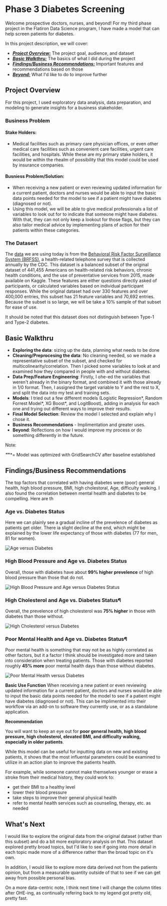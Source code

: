 # Phase 3 Diabetes Screening

Welcome prospective doctors, nurses, and beyond! For my third phase project in the Flatiron Data Science program, I have made a model that can help screen patients for diabetes. 

In this project description, we will cover:

* [***Project Overview:***](#project-overview) The project goal, audience, and dataset
* [***Basic Walkthru:***](#basic-walkthru) The basics of what I did during the project
* [***Findings/Business Recommendations:***](#findings-rec) Important features and recommendations based on those
* [***Beyond:***](#beyond) What I'd like to do to improve further


## Project Overview<a id='project-overview'></a>

For this project, I used exploratory data analysis, data preparation, and modeling to generate insights for a business stakeholder.

### Business Problem

#### Stake Holders:
* Medical facilities such as primary care physician offices, or even other medical care facilities such as convenient care facilities, urgent care facilities, and hospitals. While these are my primary stake holders, it would be within the rhealm of possibility that this model could be used by insurance companies.

#### Busniess Problem/Solution:
* When receiving a new patient or even reviewing updated information for a current patient, doctors and nurses would be able to input the basic data points needed for the model to see if a patient might have diabetes (diagnosed or not). 
* Using this model, we will be able to give medical professionals a list of variables to look out for to indicate that someone might have diabetes. With that, they can not only keep a lookout for those flags, but they can also tailor medical advice by implementing plans of action for their patients within these categories.  


### The Datasert

The [data]("https://www.kaggle.com/datasets/prosperchuks/health-dataset") we are using today is from the [Behavioral Risk Factor Surveillance System (BRFSS)](https://www.kaggle.com/datasets/cdc/behavioral-risk-factor-surveillance-system"), a health-related telephone survey that is collected annually by the CDC. This dataset is a balanced subset of the original dataset of 441,455 Americans on health-related risk behaviors, chronic health conditions, and the use of preventative services from 2015, made available on Kaggle. These features are either questions directly asked of participants, or calculated variables based on individual participant responses. While the original dataset had over 330 features and over 400,000 entries, this subset has 21 feature variables and 70,692 entries. Because the subset is so large, we will be take a 10% sample of that subset for ease of use.

It should be noted that this dataset does not distinguish between Type-1 and Type-2 diabetes.

## Basic Walkthru<a id='walkthru'></a>

* **Exploring the data**: sizing up the data, planning what needs to be done
* **Cleaning/Preprocesing the data**: No cleaning needed, so we made a representative subset of the subset, and checked for multicolinearity/correlation. Then I picked some variables to look at and examined how they compared in people with and without diabetes. 
* **Data Prep/Feature Engineering**: Firstly, I ohe-ed the variables that weren't already in the binary format, and combined it with those already in 1/0 format. Then, I assigned the target variable to Y and the rest to X, and split the data into my test and training sets. 
* **Models**: I tried out a few different models (Logistic Regression*, Random Forrest Model*, XG Boost*, and LogitBoost), adding in analysis for each one and trying out different ways to improve their results.
* **Final Model Selection**: Review the model I selected and explain why I chose it. 
* **Business Recommendations** - Implimentation and greater uses. 
* **Beyond**: Relfections on how I would improve my process or do something differently in the future. 

Note:

 ***"*"***= Model was optimized with GridSearchCV after baseline established

## Findings/Business Recommendations <a id='findings'></a>

The top factors that correlated with having diabetes were (poor) general health, high blood pressure, BMI, high cholestoral, Age, difficulty walking. I also found the correlation between mental health and diabetes to be compelling. Here are th

### Age vs. Diabetes Status
Here we can plainly see a gradual incline of the prevelence of diabetes as patients get older. There ia slight decline at the end, which might be explained by the lower life expectancy of those with diabetes (77 for men, 81 for women).

<img src="images/Age_Diabetes" alt="Age versus Diabetes" />

### High Blood Pressure and Age vs. Diabetes Status
Overall, those with diabetes have about **99% higher prevelence** of high blood pressure than those that do not.

<img src="images/HighBP_Diabetes" alt="High Blood Pressure and Age versus Diabetes Status" />

### High Cholesterol and Age vs. Diabetes Status¶
Overall, the prevelence of high cholesterol was **75% higher**  in those with diabetes than those without.

<img src="images/HighChol_Diabetes" alt="High Cholesterol versus Diabetes" />


### Poor Mental Health and Age vs. Diabetes Status¶
Poor mental health is something that may not be as highly correlated as other factors, but it a factor I think should be investigated more and taken into consideration when treating patients. Those with diabetes reported roughly **45% more** poor mental health days than those without diabetes.

<img src="images/MentHlth_Diabetes" alt="Poor Mental Health versus Diabetes" />

**Basic Use Function**
When receiving a new patient or even reviewing updated information for a current patient, doctors and nurses would be able to input the basic data points needed for the model to see if a patient might have diabetes (diagnosed or not). This can be implimented into their workflow via an add-on to software they currently use, or as a standalone application.

**Recommendation**

You will want to keep an eye out for **poor general health, high blood pressure, high cholesterol, elevated BMI, and difficulty walking, especially in older patients**.

While this model can be useful for inputting data on new and existing patients, it shows that the most influental parameters could be examined to utilize in an action plan to improve the patients health.

For example, while someone cannot make themselves younger or erase a stroke from their medical history, they could work to:

* get their BMI to a healthy level
* lower their blood pressure
* take steps to improve their general physical health
* refer to mental health services such as counseling, therapy, etc. as needed

## What's Next<a id='next'></a>
I would like to explore the original data from the original dataset (rather than this subset) and do a bit more exploratory analysis on that. This dataset explored pretty broad topics, but I'd like to see if going into more detail in each topic made more of a difference rather than the broad topic on it's own.

In addition, I would like to explore more data derived not from the patients opinion, but from a measurable quantity outside of that to see if we can get away from possible personal bias.

On a more data-centric note, I think next time I will change the column titles after OHE-ing, as continually refering back to my legend got pretty old, pretty fast. 

